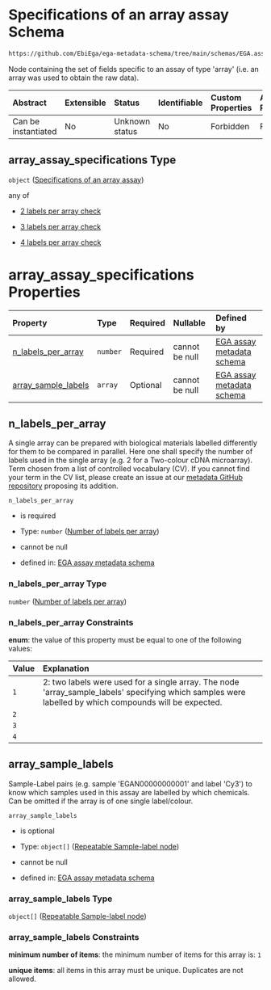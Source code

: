 # Specifications of an array assay Schema

```txt
https://github.com/EbiEga/ega-metadata-schema/tree/main/schemas/EGA.assay.json#/properties/assay_type_specifications/properties/array_assay_specifications
```

Node containing the set of fields specific to an assay of type 'array' (i.e. an array was used to obtain the raw data).

| Abstract            | Extensible | Status         | Identifiable | Custom Properties | Additional Properties | Access Restrictions | Defined In                                                      |
| :------------------ | :--------- | :------------- | :----------- | :---------------- | :-------------------- | :------------------ | :-------------------------------------------------------------- |
| Can be instantiated | No         | Unknown status | No           | Forbidden         | Forbidden             | none                | [EGA.assay.json*](../out/EGA.assay.json "open original schema") |

## array_assay_specifications Type

`object` ([Specifications of an array assay](ega-11-properties-assay-type-specifications-properties-specifications-of-an-array-assay.md))

any of

*   [2 labels per array check](ega-11-properties-assay-type-specifications-properties-specifications-of-an-array-assay-anyof-2-labels-per-array-check.md "check type definition")

*   [3 labels per array check](ega-11-properties-assay-type-specifications-properties-specifications-of-an-array-assay-anyof-3-labels-per-array-check.md "check type definition")

*   [4 labels per array check](ega-11-properties-assay-type-specifications-properties-specifications-of-an-array-assay-anyof-4-labels-per-array-check.md "check type definition")

# array_assay_specifications Properties

| Property                                    | Type     | Required | Nullable       | Defined by                                                                                                                                                                                                                                                                                                                                                                    |
| :------------------------------------------ | :------- | :------- | :------------- | :---------------------------------------------------------------------------------------------------------------------------------------------------------------------------------------------------------------------------------------------------------------------------------------------------------------------------------------------------------------------------- |
| [n_labels_per_array](#n_labels_per_array)   | `number` | Required | cannot be null | [EGA assay metadata schema](ega-11-properties-assay-type-specifications-properties-specifications-of-an-array-assay-properties-number-of-labels-per-array.md "https://github.com/EbiEga/ega-metadata-schema/tree/main/schemas/EGA.assay.json#/properties/assay_type_specifications/properties/array_assay_specifications/properties/n_labels_per_array")                      |
| [array_sample_labels](#array_sample_labels) | `array`  | Optional | cannot be null | [EGA assay metadata schema](ega-11-properties-assay-type-specifications-properties-specifications-of-an-array-assay-properties-array-of-sample-label-pairs-of-the-array-assay.md "https://github.com/EbiEga/ega-metadata-schema/tree/main/schemas/EGA.assay.json#/properties/assay_type_specifications/properties/array_assay_specifications/properties/array_sample_labels") |

## n_labels_per_array

A single array can be prepared with biological materials labelled differently for them to be compared in parallel. Here one shall specify the number of labels used in the single array (e.g. 2 for a Two-colour cDNA microarray). Term chosen from a list of controlled vocabulary (CV). If you cannot find your term in the CV list, please create an issue at our [metadata GitHub repository](https://github.com/EbiEga/ega-metadata-schema) proposing its addition.

`n_labels_per_array`

*   is required

*   Type: `number` ([Number of labels per array](ega-11-properties-assay-type-specifications-properties-specifications-of-an-array-assay-properties-number-of-labels-per-array.md))

*   cannot be null

*   defined in: [EGA assay metadata schema](ega-11-properties-assay-type-specifications-properties-specifications-of-an-array-assay-properties-number-of-labels-per-array.md "https://github.com/EbiEga/ega-metadata-schema/tree/main/schemas/EGA.assay.json#/properties/assay_type_specifications/properties/array_assay_specifications/properties/n_labels_per_array")

### n_labels_per_array Type

`number` ([Number of labels per array](ega-11-properties-assay-type-specifications-properties-specifications-of-an-array-assay-properties-number-of-labels-per-array.md))

### n_labels_per_array Constraints

**enum**: the value of this property must be equal to one of the following values:

| Value | Explanation                                                                                                                                            |
| :---- | :----------------------------------------------------------------------------------------------------------------------------------------------------- |
| `1`   | 2: two labels were used for a single array. The node 'array_sample_labels' specifying which samples were labelled by which compounds will be expected. |
| `2`   |                                                                                                                                                        |
| `3`   |                                                                                                                                                        |
| `4`   |                                                                                                                                                        |

## array_sample_labels

Sample-Label pairs (e.g. sample 'EGAN00000000001' and label 'Cy3') to know which samples used in this assay are labelled by which chemicals. Can be omitted if the array is of one single label/colour.

`array_sample_labels`

*   is optional

*   Type: `object[]` ([Repeatable Sample-label node](ega-12-definitions-repeatable-sample-label-node.md))

*   cannot be null

*   defined in: [EGA assay metadata schema](ega-11-properties-assay-type-specifications-properties-specifications-of-an-array-assay-properties-array-of-sample-label-pairs-of-the-array-assay.md "https://github.com/EbiEga/ega-metadata-schema/tree/main/schemas/EGA.assay.json#/properties/assay_type_specifications/properties/array_assay_specifications/properties/array_sample_labels")

### array_sample_labels Type

`object[]` ([Repeatable Sample-label node](ega-12-definitions-repeatable-sample-label-node.md))

### array_sample_labels Constraints

**minimum number of items**: the minimum number of items for this array is: `1`

**unique items**: all items in this array must be unique. Duplicates are not allowed.
